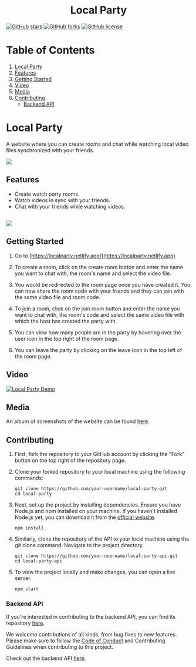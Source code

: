 <a name="readme-top"></a>

<h1 align='center'> Local Party </h1>

[![GitHub stars](https://img.shields.io/github.com/sheldor1510/local-party.svg)](https://github.com/sheldor1510/local-party/stargazers)
[![GitHub forks](https://img.shields.io/github.com/sheldor1510/local-party.svg)](https://github.com/sheldor1510/local-party/network)
[![GitHub license](https://img.shields.io/github.com/sheldor1510/local-party.svg)](https://github.com/sheldor1510/local-party/blob/master/LICENSE)


# Table of Contents

1. [Local Party](#local-party)
2. [Features](#features)
3. [Getting Started](#getting-started)
4. [Video](#video)
5. [Media](#media)
6. [Contributing](#contributing)
   - [Backend API](#backend-api)

# Local Party
A website where you can create rooms and chat while watching local video files synchronized with your friends.

<img src="https://imgur.com/bcdrBr4.png"/><br>

## Features

- Create watch party rooms.
- Watch videos in sync with your friends.
- Chat with your friends while watching videos.

## <img src="https://imgur.com/z5Qsm06.png"/>

## Getting Started

1) Go to [https://localparty.netlify.app/](https://localparty.netlify.app)

2) To create a room, click on the create room button and enter the name you want to chat with, the room's name and select the video file. 

3) You would be redirected to the room page once you have created it. You can now share the room code with your friends and they can join with the same video file and room code.

4) To join a room, click on the join room button and enter the name you want to chat with, the room's code and select the same video file with which the host has created the party with.

5) You can view how many people are in the party by hovering over the user icon in the top right of the room page.

6) You can leave the party by clicking on the leave icon in the top left of the room page.

## Video

[![Local Party Demo](https://img.youtube.com/vi/Tw1BuJPapg4/hqdefault.jpg)](https://youtu.be/Tw1BuJPapg4)

## Media
An album of screenshots of the website can be found [here](https://imgur.com/a/wzKc2g7).

## Contributing

1) First, fork the repository to your GitHub account by clicking the "Fork" button on the top right of the repository page.
2) Clone your forked repository to your local machine using the following commands:

    ``` 
    git clone https://github.com/your-username/local-party.git
    cd local-party
    ```
3) Next, set up the project by installing dependencies. Ensure you have Node.js and npm installed on your machine.
If you haven't installed Node.js yet, you can download it from the [official website](https://nodejs.org/en).

    ```
    npm install
    ```
4)  Similarly, clone the repository of the API to your local machine using the git clone command. Navigate to the project directory.
    ```
    git clone https://github.com/your-username/local-party-api.git
    cd local-party-api
    ```
5) To view the project locally and make changes, you can open a live server.

    ```
    npm start
    ```


### Backend API
If you're interested in contributing to the backend API, you can find its repository [here](https://github.com/sheldor1510/local-party-api).

We welcome contributions of all kinds, from bug fixes to new features. Please make sure to follow the [Code of Conduct](https://docs.github.com/en/site-policy/github-terms/github-community-code-of-conduct) and Contributing Guidelines when contributing to this project.

Check out the backend API [here](https://github.com/sheldor1510/local-party-api).
